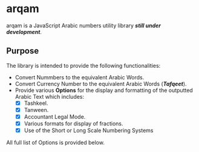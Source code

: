 # arqam

arqam is a JavaScript Arabic numbers utility library ***still under development***.

## Purpose

The library is intended to provide the following functionalities:

- Convert Nummbers to the equivalent Arabic Words.
- Convert Currency Number to the equivalent Arabic Words (***Tafqeet***).
- Provide various **Options** for the display and formatting of the outputted Arabic Text which includes:
  - [x] Tashkeel.
  - [x] Tanween.
  - [x] Accountant Legal Mode.
  - [x] Various formats for display of fractions.
  - [x] Use of the Short or Long Scale Numbering Systems

All full list of Options is provided below.
